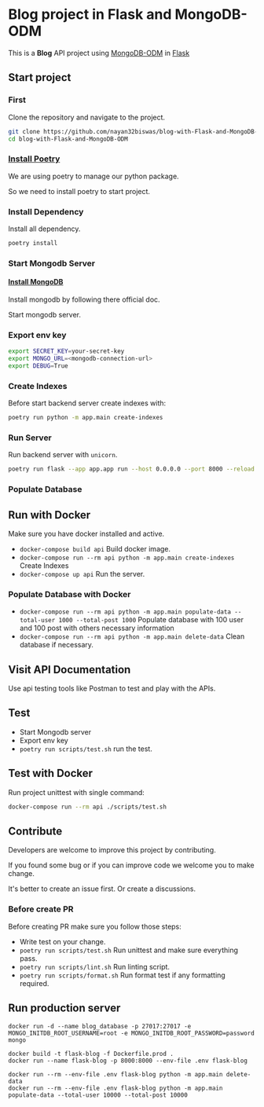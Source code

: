 # Blog project in Flask and MongoDB-ODM

This is a **Blog** API project using <a href="https://mongodb-odm.readthedocs.io" class="external-link" target="_blank">MongoDB-ODM</a> in <a href="https://flask.palletsprojects.com" class="external-link" target="_blank">Flask</a>

## Start project

### First

Clone the repository and navigate to the project.

```bash
git clone https://github.com/nayan32biswas/blog-with-Flask-and-MongoDB-ODM.git
cd blog-with-Flask-and-MongoDB-ODM
```

### [Install Poetry](https://python-poetry.org/docs/#installation)

We are using poetry to manage our python package.

So we need to install poetry to start project.

### Install Dependency

Install all dependency.

```bash
poetry install
```

### Start Mongodb Server

#### [Install MongoDB](https://www.mongodb.com/docs/manual/installation/)

Install mongodb by following there official doc.

Start mongodb server.

### Export env key

```bash
export SECRET_KEY=your-secret-key
export MONGO_URL=<mongodb-connection-url>
export DEBUG=True
```

### Create Indexes

Before start backend server create indexes with:

```bash
poetry run python -m app.main create-indexes
```

### Run Server

Run backend server with `unicorn`.

```bash
poetry run flask --app app.app run --host 0.0.0.0 --port 8000 --reload
```

### Populate Database

## Run with Docker

Make sure you have docker installed and active.

- `docker-compose build api` Build docker image.
- `docker-compose run --rm api python -m app.main create-indexes` Create Indexes
- `docker-compose up api` Run the server.


### Populate Database with Docker

- `docker-compose run --rm api python -m app.main populate-data --total-user 1000 --total-post 1000` Populate database with 100 user and 100 post with others necessary information
- `docker-compose run --rm api python -m app.main delete-data` Clean database if necessary.


## Visit API Documentation

Use api testing tools like Postman to test and play with the APIs.

## Test

- Start Mongodb server
- Export env key
- `poetry run scripts/test.sh` run the test.

## Test with Docker

Run project unittest with single command:

```bash
docker-compose run --rm api ./scripts/test.sh
```

## Contribute

Developers are welcome to improve this project by contributing.

If you found some bug or if you can improve code we welcome you to make change.

It's better to create an issue first. Or create a discussions.

### Before create PR

Before creating PR make sure you follow those steps:

- Write test on your change.
- `poetry run scripts/test.sh` Run unittest and make sure everything pass.
- `poetry run scripts/lint.sh` Run linting script.
- `poetry run scripts/format.sh` Run format test if any formatting required.

## Run production server

```
docker run -d --name blog_database -p 27017:27017 -e MONGO_INITDB_ROOT_USERNAME=root -e MONGO_INITDB_ROOT_PASSWORD=password mongo

docker build -t flask-blog -f Dockerfile.prod .
docker run --name flask-blog -p 8000:8000 --env-file .env flask-blog

docker run --rm --env-file .env flask-blog python -m app.main delete-data
docker run --rm --env-file .env flask-blog python -m app.main populate-data --total-user 10000 --total-post 10000
```

